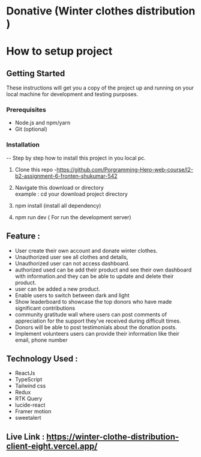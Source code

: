 # Donative (Winter clothes distribution )

# How to setup project 
## Getting Started

These instructions will get you a copy of the project up and running on your local machine for development and testing purposes.


### Prerequisites


- Node.js and npm/yarn
- Git (optional)


### Installation

-- Step by step how to install this project in you local pc.
1. Clone this repo -https://github.com/Porgramming-Hero-web-course/l2-b2-assignment-6-fronten-shukumar-542

2. Navigate this download or directory  
  example : cd your download project directory

3. npm install (install all dependency)

5. npm run dev ( For run the development server)



## Feature : 

- User create their own account and donate winter clothes.
- Unauthorized user see all clothes and details,
- Unauthorized user can not access dashboard.
- authorized used can be add their product and see their own dashboard with information.and they can be able to update and delete their product.
-  user can be added a new product.
- Enable users to switch between dark and light
- Show leaderboard to showcase the top donors who have made significant contributions
- community gratitude wall where users can post comments of appreciation for the support they've received during difficult times.
- Donors will be able to post testimonials about the donation posts.
- Implement volunteers users can provide their information like their email, phone number

## Technology Used  :

- ReactJs 
- TypeScript
- Tailwind css
- Redux 
- RTK Query
- lucide-react
- Framer motion
- sweetalert

## Live Link : https://winter-clothe-distribution-client-eight.vercel.app/